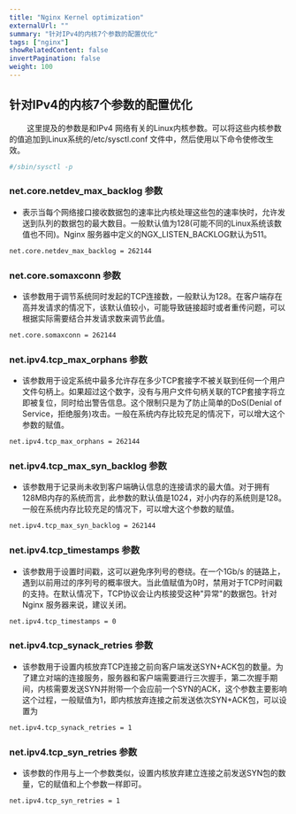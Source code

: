 ```yaml
---
title: "Nginx Kernel optimization"
externalUrl: ""
summary: "针对IPv4的内核7个参数的配置优化"
tags: ["nginx"]
showRelatedContent: false
invertPagination: false
weight: 100
---
```



## 针对IPv4的内核7个参数的配置优化
&emsp;&emsp; 这里提及的参数是和IPv4 网络有关的Linux内核参数。可以将这些内核参数的值追加到Linux系统的/etc/sysctl.conf 文件中，然后使用以下命令使修改生效。
```bash
#/sbin/sysctl -p
```


### net.core.netdev_max_backlog 参数
- 表示当每个网络接口接收数据包的速率比内核处理这些包的速率快时，允许发送到队列的数据包的最大数目。一般默认值为128(可能不同的Linux系统该数值也不同)。Nginx 服务器中定义的NGX_LISTEN_BACKLOG默认为511。
```bash
net.core.netdev_max_backlog = 262144
```


### net.core.somaxconn 参数
- 该参数用于调节系统同时发起的TCP连接数，一般默认为128。在客户端存在高并发请求的情况下，该默认值较小，可能导致链接超时或者重传问题，可以根据实际需要结合并发请求数来调节此值。
```bash
net.core.somaxconn = 262144
```


### net.ipv4.tcp_max_orphans 参数
- 该参数用于设定系统中最多允许存在多少TCP套接字不被关联到任何一个用户文件句柄上。如果超过这个数字，没有与用户文件句柄关联的TCP套接字将立即被复位，同时给出警告信息。这个限制只是为了防止简单的DoS(Denial of Service，拒绝服务)攻击。一般在系统内存比较充足的情况下，可以增大这个参数的赋值。
```bash
net.ipv4.tcp_max_orphans = 262144
```


### net.ipv4.tcp_max_syn_backlog 参数
- 该参数用于记录尚未收到客户端确认信息的连接请求的最大值。对于拥有128MB内存的系统而言，此参数的默认值是1024，对小内存的系统则是128。一般在系统内存比较充足的情况下，可以增大这个参数的赋值。
```bash
net.ipv4.tcp_max_syn_backlog = 262144
```


### net.ipv4.tcp_timestamps 参数
- 该参数用于设置时间戳，这可以避免序列号的卷绕。在一个1Gb/s 的链路上，遇到以前用过的序列号的概率很大。当此值赋值为0时，禁用对于TCP时间戳的支持。在默认情况下，TCP协议会让内核接受这种"异常"的数据包。针对Nginx 服务器来说，建议关闭。
```bash
net.ipv4.tcp_timestamps = 0
```


### net.ipv4.tcp_synack_retries 参数
- 该参数用于设置内核放弃TCP连接之前向客户端发送SYN+ACK包的数量。为了建立对端的连接服务，服务器和客户端需要进行三次握手，第二次握手期间，内核需要发送SYN并附带一个会应前一个SYN的ACK，这个参数主要影响这个过程，一般赋值为1，即内核放弃连接之前发送依次SYN+ACK包，可以设置为
```bash
net.ipv4.tcp_synack_retries = 1 
```


### net.ipv4.tcp_syn_retries 参数
- 该参数的作用与上一个参数类似，设置内核放弃建立连接之前发送SYN包的数量，它的赋值和上个参数一样即可。
```bash
net.ipv4.tcp_syn_retries = 1
```